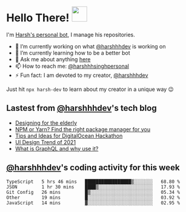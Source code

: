 # Hello There! <img src="https://media.giphy.com/media/hvRJCLFzcasrR4ia7z/giphy.gif" width="40px"></a>

I'm [Harsh's personal bot](https://harshhhdev.github.io/), I manage his repositories. 

 - :telescope: I’m currently working on what [@harshhhdev](https://harshhhdev.github.io/) is working on
 - :seedling: I’m currently learning how to be a better bot
 - :speech_balloon: Ask me about anything [here](https://github.com/harshhhdev/harshhhdev/discussions/1)
 - :mailbox: How to reach me: [@harshhhsinghpersonal](mailto:harshhh.singh.personal@gmail.com)
 - :zap: Fun fact: I am devoted to my creator, [@harshhhdev](https://harshhhdev.github.io/)

Just hit `npx harsh-dev` to learn about my creator in a unique way :wink:

## Lastest from [@harshhhdev](https://harshhhdev.github.io/)'s tech blog
<!-- BLOG-POST-LIST:START -->
- [Designing for the elderly](https://dev.to/harshhhdev/designing-for-the-elderly-3neg)
- [NPM or Yarn? Find the right package manager for you](https://dev.to/harshhhdev/npm-or-yarn-find-the-right-pacakge-manager-for-you-17ko)
- [Tips and Ideas for DigitalOcean Hackathon](https://dev.to/harshhhdev/tips-and-ideas-for-digitalocean-hackathon-fha)
- [UI Design Trend of 2021](https://dev.to/harshhhdev/ui-design-trend-of-2021-4fb7)
- [What is GraphQL and why use it?](https://dev.to/harshhhdev/graphql-what-and-why-3f9n)
<!-- BLOG-POST-LIST:END -->
## [@harshhhdev](https://harshhhdev.github.io/)'s coding activity for this week
<!--START_SECTION:waka-->
```text
TypeScript   5 hrs 46 mins   █████████████████▒░░░░░░░   68.80 % 
JSON         1 hr 30 mins    ████▒░░░░░░░░░░░░░░░░░░░░   17.93 % 
Git Config   26 mins         █▒░░░░░░░░░░░░░░░░░░░░░░░   05.34 % 
Other        19 mins         █░░░░░░░░░░░░░░░░░░░░░░░░   03.92 % 
JavaScript   14 mins         ▓░░░░░░░░░░░░░░░░░░░░░░░░   02.95 % 
```
<!--END_SECTION:waka-->

